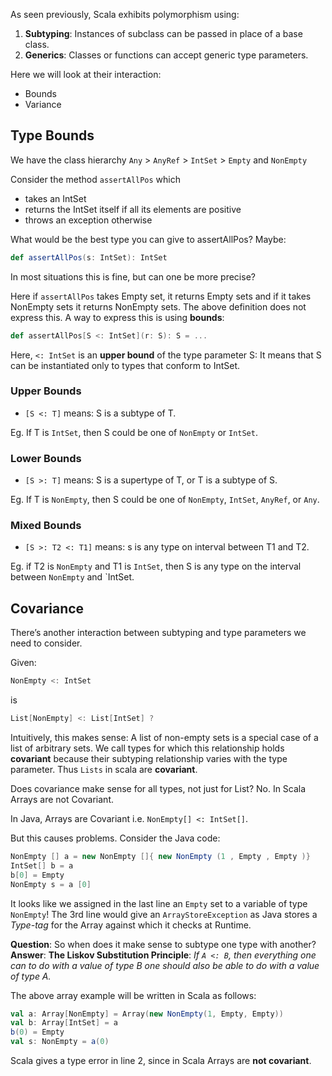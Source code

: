 As seen previously, Scala exhibits polymorphism using: 

1. **Subtyping**:  Instances of subclass can be passed in place of a base class.
2. **Generics**: Classes or functions can accept generic type parameters.

Here we will look at their interaction:

* Bounds
* Variance

## Type Bounds

We have the class hierarchy `Any` > `AnyRef` > `IntSet` > `Empty` and `NonEmpty`

Consider the method `assertAllPos` which

* takes an IntSet
* returns the IntSet itself if all its elements are positive
* throws an exception otherwise

What would be the best type you can give to assertAllPos? Maybe:
```scala
def assertAllPos(s: IntSet): IntSet
```
In most situations this is fine, but can one be more precise?

Here if `assertAllPos` takes Empty set, it returns Empty sets and  if it takes NonEmpty sets it returns NonEmpty sets. The above definition does not express this. A way to express this is using **bounds**:
```scala
def assertAllPos[S <: IntSet](r: S): S = ...
```

Here, `<: IntSet` is an **upper bound** of the type parameter S: It means that S can be instantiated only to types that conform to IntSet. <br/>

### Upper Bounds
* `[S <: T]` means: S is a subtype of T.

Eg. If T is `IntSet`, then S could be one of `NonEmpty` or `IntSet`.

### Lower Bounds
* `[S >: T]` means: S is a supertype of T, or T is a subtype of S.

Eg. If T is `NonEmpty`, then S could be one of `NonEmpty`, `IntSet`, `AnyRef`, or `Any`.

### Mixed Bounds
* `[S >: T2 <: T1]` means: s is any type on interval between T1 and T2.

Eg. if T2 is `NonEmpty` and T1 is `IntSet`, then S is any type on the interval between `NonEmpty` and `IntSet.

## Covariance

There’s another interaction between subtyping and type parameters we need to consider. 

Given:
```scala
NonEmpty <: IntSet
```
is
```scala
List[NonEmpty] <: List[IntSet] ?
```
Intuitively, this makes sense: A list of non-empty sets is a special case of a list of arbitrary sets.
We call types for which this relationship holds **covariant** because their subtyping relationship varies with the type parameter. Thus `Lists` in scala are **covariant**.

Does covariance make sense for all types, not just for List? No. In Scala Arrays are not Covariant.

In Java, Arrays are Covariant i.e. `NonEmpty[] <: IntSet[]`.

But this causes problems. Consider the Java code:
```java
NonEmpty [] a = new NonEmpty []{ new NonEmpty (1 , Empty , Empty )}
IntSet[] b = a
b[0] = Empty
NonEmpty s = a [0]
```
It looks like we assigned in the last line an `Empty` set to a variable of type `NonEmpty`! The 3rd line would give an `ArrayStoreException` as Java stores a _Type-tag_ for the Array against which it checks at Runtime.

**Question**: So when does it make sense to subtype one type with another?
**Answer**: **The Liskov Substitution Principle**: _If `A <: B`, then everything one can to do with a value of
type B one should also be able to do with a value of type A._

The above array example will be written in Scala as follows:
```scala
val a: Array[NonEmpty] = Array(new NonEmpty(1, Empty, Empty))
val b: Array[IntSet] = a
b(0) = Empty
val s: NonEmpty = a(0)
```
Scala gives a type error in line 2, since in Scala Arrays are **not covariant**.



